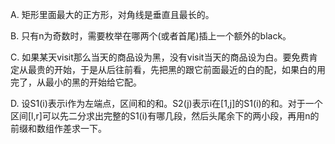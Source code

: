 A. 矩形里面最大的正方形，对角线是垂直且最长的。

B. 只有n为奇数时，需要枚举在哪两个(或者首尾)插上一个额外的black。

C. 如果某天visit那么当天的商品设为黑，没有visit当天的商品设为白。要免费肯定从最贵的开始，于是从后往前看，先把黑的跟它前面最近的白的配，如果白的用完了，从最小的黑的开始给它配。

D. 设S1(i)表示i作为左端点，区间和的和。S2(j)表示i在[1,j]的S1(i)的和。对于一个区间[l,r]可以先二分求出完整的S1(i)有哪几段，然后头尾余下的两小段，再用n的前缀和数组作差求一下。
